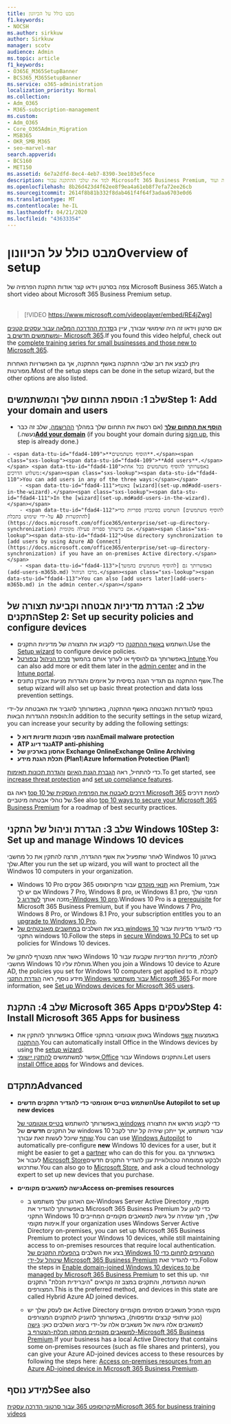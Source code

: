 ```yaml
---
title: מבט כולל על הכיוונון
f1.keywords:
- NOCSH
ms.author: sirkkuw
author: Sirkkuw
manager: scotv
audience: Admin
ms.topic: article
f1_keywords:
- O365E_M365SetupBanner
- BCS365_M365SetupBanner
ms.service: o365-administration
localization_priority: Normal
ms.collection:
- Adm_O365
- M365-subscription-management
ms.custom:
- Adm_O365
- Core_O365Admin_Migration
- MSB365
- OKR_SMB_M365
- seo-marvel-mar
search.appverid:
- BCS160
- MET150
ms.assetid: 6e7a2dfd-8ec4-4eb7-8390-3ee103e5fece
description: למד את שלבי ההתקנה עבור Microsoft 365 Business Premium, מהרשמה מנוי, כדי להוסיף קבוצת מחשבים ומשתמשים, כדי להגדיר מדיניות אבטחה ועוד.
ms.openlocfilehash: 8b26d423d4f62ee8f9ea4a61eb8f7efa72ee26cb
ms.sourcegitcommit: 2614f8b81b332f8dab461f4f64f3adaa6703e0d6
ms.translationtype: MT
ms.contentlocale: he-IL
ms.lasthandoff: 04/21/2020
ms.locfileid: "43633354"
---
```

# <a name="overview-of-setup"></a><span data-ttu-id="fdad4-103">מבט כולל על הכיוונון</span><span class="sxs-lookup"><span data-stu-id="fdad4-103">Overview of setup</span></span>

<span data-ttu-id="fdad4-104">צפה בסרטון וידאו קצר אודות התקנת הפרמיה של Microsoft Business 365.</span><span class="sxs-lookup"><span data-stu-id="fdad4-104">Watch a short video about Microsoft 365 Business Premium setup.</span></span><br><br>

> [!VIDEO https://www.microsoft.com/videoplayer/embed/RE4jZwg] 

<span data-ttu-id="fdad4-105">אם סרטון וידאו זה היה שימושי עבורך, עיין ב[סדרת ההדרכה המלאה עבור עסקים קטנים ומשתמשים חדשים ב- Microsoft 365](https://support.office.com/article/6ab4bbcd-79cf-4000-a0bd-d42ce4d12816).</span><span class="sxs-lookup"><span data-stu-id="fdad4-105">If you found this video helpful, check out the [complete training series for small businesses and those new to Microsoft 365](https://support.office.com/article/6ab4bbcd-79cf-4000-a0bd-d42ce4d12816).</span></span>

<span data-ttu-id="fdad4-106">ניתן לבצע את רוב שלבי ההתקנה באשף ההתקנה, אך גם האפשרויות האחרות מפורטות.</span><span class="sxs-lookup"><span data-stu-id="fdad4-106">Most of the setup steps can be done in the setup wizard, but the other options are also listed.</span></span>

## <a name="step-1-add-your-domain-and-users"></a><span data-ttu-id="fdad4-107">שלב 1: הוספת התחום שלך והמשתמשים</span><span class="sxs-lookup"><span data-stu-id="fdad4-107">Step 1: Add your domain and users</span></span>

   - <span data-ttu-id="fdad4-108">**[הוסף את התחום שלך](set-up.md#add-your-domain-to-personalize-sign-in)** (אם רכשת את התחום שלך במהלך [ההרשמה](sign-up.md), שלב זה כבר נעשה.)</span><span class="sxs-lookup"><span data-stu-id="fdad4-108">**[Add your domain](set-up.md#add-your-domain-to-personalize-sign-in)** (if you bought your domain during [sign up](sign-up.md), this step is already done.)</span></span>

    - <span data-ttu-id="fdad4-109">**הוסיף משתמשים**.</span><span class="sxs-lookup"><span data-stu-id="fdad4-109">**Add users**.</span></span> <span data-ttu-id="fdad4-110">באפשרותך להוסיף משתמשים בכל אחת משלוש הדרכים:</span><span class="sxs-lookup"><span data-stu-id="fdad4-110">You can add users in any of the three ways:</span></span>
        - <span data-ttu-id="fdad4-111">באשף [wizard](set-up.md#add-users-in-the-wizard).</span><span class="sxs-lookup"><span data-stu-id="fdad4-111">In the [wizard](set-up.md#add-users-in-the-wizard).</span></span>
        - <span data-ttu-id="fdad4-112">השתמש בסינכרון ספריות כדי [להוסיף משתמשים על-ידי שימוש בתכלת AD להתקשרות](https://docs.microsoft.com/office365/enterprise/set-up-directory-synchronization) אם ברשותך ספריה פעילה מקומית.</span><span class="sxs-lookup"><span data-stu-id="fdad4-112">Use directory synchronization to [add users by using Azure AD Connect](https://docs.microsoft.com/office365/enterprise/set-up-directory-synchronization) if you have an on-premises Active directory.</span></span>
        - <span data-ttu-id="fdad4-113">באפשרותך גם [להוסיף משתמשים בהמשך](add-users-m365b.md) מרכז הניהול.</span><span class="sxs-lookup"><span data-stu-id="fdad4-113">You can also [add users later](add-users-m365b.md) in the admin center.</span></span>
## <a name="step-2-set-up-security-policies-and-configure-devices"></a><span data-ttu-id="fdad4-114">שלב 2: הגדרת מדיניות אבטחה וקביעת תצורה של התקנים</span><span class="sxs-lookup"><span data-stu-id="fdad4-114">Step 2: Set up security policies and configure devices</span></span> 

  - <span data-ttu-id="fdad4-115">השתמש [באשף ההתקנה](set-up.md#protect-your-organization) כדי לקבוע את התצורה של מדיניות התקנים.</span><span class="sxs-lookup"><span data-stu-id="fdad4-115">Use the [Setup wizard](set-up.md#protect-your-organization) to configure device policies.</span></span> 
  - <span data-ttu-id="fdad4-116">באפשרותך גם להוסיף או לערוך אותם בהמשך [מרכז הניהול](view-policies-and-devices.md) [ובפורטל Intune](https://docs.microsoft.com/intune/tutorial-walkthrough-intune-portal).</span><span class="sxs-lookup"><span data-stu-id="fdad4-116">You can also add more or edit them later in the [admin center](view-policies-and-devices.md) and in the [Intune portal](https://docs.microsoft.com/intune/tutorial-walkthrough-intune-portal).</span></span>
  - <span data-ttu-id="fdad4-117">אשף ההתקנה גם תגדיר הגנה בסיסית על איומים והגדרות מניעת אובדן נתונים.</span><span class="sxs-lookup"><span data-stu-id="fdad4-117">The setup wizard will also set up basic threat protection and data loss prevention settings.</span></span>
  
  <span data-ttu-id="fdad4-118">בנוסף להגדרות האבטחה באשף ההתקנה, באפשרותך להגביר את האבטחה על-ידי הוספת ההגדרות הבאות:</span><span class="sxs-lookup"><span data-stu-id="fdad4-118">In addition to the security settings in the setup wizard, you can increase your security by adding the following settings:</span></span>

- <span data-ttu-id="fdad4-119">**הגנה מפני תוכנות זדוניות דוא ל**</span><span class="sxs-lookup"><span data-stu-id="fdad4-119">**Email malware protection**</span></span>
- <span data-ttu-id="fdad4-120">**ATP נגד דיוג**</span><span class="sxs-lookup"><span data-stu-id="fdad4-120">**ATP anti-phishing**</span></span>
- <span data-ttu-id="fdad4-121">**אחסון בארכיון של Exchange Online**</span><span class="sxs-lookup"><span data-stu-id="fdad4-121">**Exchange Online Archiving**</span></span>
- <span data-ttu-id="fdad4-122">**תכלת הגנת מידע (Plan1**)</span><span class="sxs-lookup"><span data-stu-id="fdad4-122">**Azure Information Protection (Plan1**)</span></span>

<span data-ttu-id="fdad4-123">כדי להתחיל, ראה [הגברת הגנת האיום](increase-threat-protection.md) [והגדרת תכונות תאימות](set-up-compliance.md).</span><span class="sxs-lookup"><span data-stu-id="fdad4-123">To get started, see [increase threat protection](increase-threat-protection.md) and [set up compliance features](set-up-compliance.md).</span></span>

<span data-ttu-id="fdad4-124">ראה גם [top 10 דרכים לאבטח את הפרמיה העסקית של Microsoft 365](https://docs.microsoft.com/office365/admin/security-and-compliance/secure-your-business-data) למפת דרכים של נוהלי אבטחה מיטביים.</span><span class="sxs-lookup"><span data-stu-id="fdad4-124">See also [top 10 ways to secure your Microsoft 365 Business Premium](https://docs.microsoft.com/office365/admin/security-and-compliance/secure-your-business-data) for a roadmap of best security practices.</span></span>

## <a name="step-3-set-up-and-manage-windows-10-devices"></a><span data-ttu-id="fdad4-125">שלב 3: הגדרת וניהול של התקני Windows 10</span><span class="sxs-lookup"><span data-stu-id="fdad4-125">Step 3: Set up and manage Windows 10 devices</span></span>

<span data-ttu-id="fdad4-126">לאחר שתפעיל את אשף ההגדרה, תרצה להתקין את כל מחשבי Windwos 10 בארגון שלך.</span><span class="sxs-lookup"><span data-stu-id="fdad4-126">After you run the set up wizard, you will want to proctect all the Windwos 10 computers in your organization.</span></span>
  
- <span data-ttu-id="fdad4-127">Windows 10 Pro הוא [תנאי מוקדם](pre-requisites-for-data-protection.md) עבור מיקרוסופט 365 עסקים Premium, אבל אם יש לך Windows 7 Pro, Windows 8 pro, או Windows 8.1 pro, המנוי שלך מזכה אותך [לשדרוג ל-Windows 10 pro](https://docs.microsoft.com/microsoft-365/business/upgrade-to-windows-pro-creators-update).</span><span class="sxs-lookup"><span data-stu-id="fdad4-127">Windows 10 Pro is a [prerequisite](pre-requisites-for-data-protection.md) for Microsoft 365 Business Premium, but if you have Windows 7 Pro, Windows 8 Pro, or Windows 8.1 Pro, your subscription entitles you to an [upgrade to  Windows 10 Pro](https://docs.microsoft.com/microsoft-365/business/upgrade-to-windows-pro-creators-update).</span></span>
- <span data-ttu-id="fdad4-128">בצע את השלבים [במחשבים מאובטחים של windows 10](secure-win-10-pcs.md) כדי להגדיר מדיניות עבור התקני windows 10.</span><span class="sxs-lookup"><span data-stu-id="fdad4-128">Follow the steps in [secure Windows 10 PCs](secure-win-10-pcs.md) to set up policies for Windows 10 devices.</span></span>

<span data-ttu-id="fdad4-129">כאשר אתה מצטרף להתקן של Windows 10 לתכלת, מדיניות המדיניות שקבעת עבור מחשבי Windows 10 מוחלת עליו.</span><span class="sxs-lookup"><span data-stu-id="fdad4-129">When you join a Windows 10 device to Azure AD, the policies you set for Windows 10 computers get applied to it.</span></span> <span data-ttu-id="fdad4-130">לקבלת מידע נוסף, ראה [הגדרת התקני Windows עבור משתמשי Microsoft 365](set-up-windows-devices.md).</span><span class="sxs-lookup"><span data-stu-id="fdad4-130">For more information, see [Set up Windows devices for Microsoft 365 users](set-up-windows-devices.md).</span></span>

## <a name="step-4-install-microsoft-365-apps-for-business"></a><span data-ttu-id="fdad4-131">שלב 4: התקנת Microsoft 365 Apps לעסקים</span><span class="sxs-lookup"><span data-stu-id="fdad4-131">Step 4: Install Microsoft 365 Apps for business</span></span>
- <span data-ttu-id="fdad4-132">באפשרותך להתקין את Office באופן אוטומטי בהתקני Windows באמצעות [אשף ההתקנה](set-up.md#deploy-office-365-client-apps).</span><span class="sxs-lookup"><span data-stu-id="fdad4-132">You can automatically install Office in the Windows devices by using the [setup wizard](set-up.md#deploy-office-365-client-apps).</span></span>
- <span data-ttu-id="fdad4-133">אפשר למשתמשים [להתקין יישומי Office](https://docs.microsoft.com/office365/admin/setup/install-applications) עבור Windows והתקנים.</span><span class="sxs-lookup"><span data-stu-id="fdad4-133">Let users [install Office apps](https://docs.microsoft.com/office365/admin/setup/install-applications) for Windows and devices.</span></span>
     
## <a name="advanced"></a><span data-ttu-id="fdad4-134">מתקדם</span><span class="sxs-lookup"><span data-stu-id="fdad4-134">Advanced</span></span>
- <span data-ttu-id="fdad4-135">**השתמש בטייס אוטומטי כדי להגדיר התקנים חדשים**</span><span class="sxs-lookup"><span data-stu-id="fdad4-135">**Use Autopilot to set up new devices**</span></span>
            
     <span data-ttu-id="fdad4-136">באפשרותך להשתמש [בטייס אוטומטי של windows](add-autopilot-devices-and-profile.md) כדי לקבוע מראש את התצורה של התקנים **חדשים** של windows 10 עבור משתמש, אך ייתכן שיהיה קל יותר לקבל [שותף](https://www.microsoft.com/solution-providers/search) שיוכל לעשות זאת עבורך.</span><span class="sxs-lookup"><span data-stu-id="fdad4-136">You can use [Windows Autopilot](add-autopilot-devices-and-profile.md) to automatically pre-configure **new** Windows 10 devices for a user, but it might be easier to get a [partner](https://www.microsoft.com/solution-providers/search) who can do this for you.</span></span> <span data-ttu-id="fdad4-137">באפשרותך גם לעבור אל [Microsoft Store](https://go.microsoft.com/fwlink/?linkid=874598)ולבקש ממומחה טכנולוגיית ענן להגדיר התקנים חדשים שתרכוש.</span><span class="sxs-lookup"><span data-stu-id="fdad4-137">You can also go to [Microsoft Store](https://go.microsoft.com/fwlink/?linkid=874598), and ask a cloud technology expert to set up new devices that you purchase.</span></span>

- <span data-ttu-id="fdad4-138">**גישה למשאבים מקומיים**</span><span class="sxs-lookup"><span data-stu-id="fdad4-138">**Access on-premises resources**</span></span>

     - <span data-ttu-id="fdad4-139">אם הארגון שלך משתמש ב-Windows Server Active Directory מקומי, באפשרותך להגדיר את Microsoft 365 Business Premium כדי להגן על התקני Windows 10 שלך, תוך שמירה על גישה למשאבים מקומיים המחייבים אימות מקומי.</span><span class="sxs-lookup"><span data-stu-id="fdad4-139">If your organization uses Windows Server Active Directory on-premises, you can set up Microsoft 365 Business Premium to protect your Windows 10 devices, while still maintaining access to on-premises resources that require local authentication.</span></span> <span data-ttu-id="fdad4-140">בצע את השלבים [בהפעלת התקנים של Windows 10 המצורפים לתחום כדי שינוהל על-ידי Microsoft 365 Business Premium](manage-windows-devices.md) כדי להגדיר זאת.</span><span class="sxs-lookup"><span data-stu-id="fdad4-140">Follow the steps in [Enable domain-joined Windows 10 devices to be managed by Microsoft 365 Business Premium](manage-windows-devices.md) to set this up.</span></span> <span data-ttu-id="fdad4-141">זוהי השיטה המועדפת, והתקנים במצב זה נקראים "היברידית תכלת" התקנים המצורפים.</span><span class="sxs-lookup"><span data-stu-id="fdad4-141">This is the preferred method, and devices in this state are called Hybrid Azure AD joined devices.</span></span>

    - <span data-ttu-id="fdad4-142">אם לעסק שלך יש Active Directory מקומי המכיל משאבים מסוימים מקומיים (כגון שיתופי קבצים ומדפסות), באפשרותך להעניק להתקנים המצורפים למשאבים אלה גישה אל משאבים אלה על-ידי ביצוע השלבים כאן: [גישה למשאבים מקומיים מהתקן תכלת-הצטרף ב-Microsoft 365 Business Premium](access-resources.md).</span><span class="sxs-lookup"><span data-stu-id="fdad4-142">If your business has a local Active Directory that contains some on-premises resources (such as file shares and printers), you can give your Azure AD-joined devices access to these resources by following the steps here: [Access on-premises resources from an Azure AD-joined device in Microsoft 365 Business Premium](access-resources.md).</span></span>

## <a name="see-also"></a><span data-ttu-id="fdad4-143">למידע נוסף</span><span class="sxs-lookup"><span data-stu-id="fdad4-143">See also</span></span>

[<span data-ttu-id="fdad4-144">מיקרוסופט 365 עבור סרטוני הדרכה עסקית</span><span class="sxs-lookup"><span data-stu-id="fdad4-144">Microsoft 365 for business training videos</span></span>](https://support.office.com/article/6ab4bbcd-79cf-4000-a0bd-d42ce4d12816)
